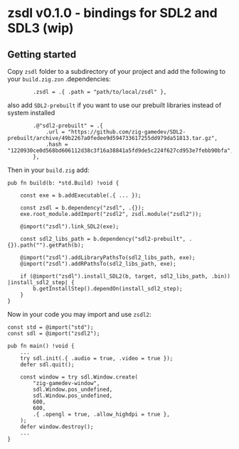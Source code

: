 # zsdl v0.1.0 - bindings for SDL2 and SDL3 (wip)

## Getting started

Copy `zsdl` folder to a subdirectory of your project and add the following to your `build.zig.zon` .dependencies:
```zig
        .zsdl = .{ .path = "path/to/local/zsdl" },
```
also add `SDL2-prebuilt` if you want to use our prebuilt libraries instead of system installed
```zig
        .@"sdl2-prebuilt" = .{
            .url = "https://github.com/zig-gamedev/SDL2-prebuilt/archive/49b2267a0fedee9d594733617255dd979da51813.tar.gz",
            .hash = "1220930ce0d568bd606112d38c3f16a38841a5fd9de5c224f627cd953e7febb90bfa",
        },
```

Then in your `build.zig` add:

```zig
pub fn build(b: *std.Build) !void {

    const exe = b.addExecutable(.{ ... });

    const zsdl = b.dependency("zsdl", .{});
    exe.root_module.addImport("zsdl2", zsdl.module("zsdl2"));

    @import("zsdl").link_SDL2(exe);

    const sdl2_libs_path = b.dependency("sdl2-prebuilt", .{}).path("").getPath(b);

    @import("zsdl").addLibraryPathsTo(sdl2_libs_path, exe);
    @import("zsdl").addRPathsTo(sdl2_libs_path, exe);

    if (@import("zsdl").install_SDL2(b, target, sdl2_libs_path, .bin)) |install_sdl2_step| {
        b.getInstallStep().dependOn(install_sdl2_step);
    }
}
```

Now in your code you may import and use `zsdl2`:

```zig
const std = @import("std");
const sdl = @import("zsdl2");

pub fn main() !void {
    ...
    try sdl.init(.{ .audio = true, .video = true });
    defer sdl.quit();

    const window = try sdl.Window.create(
        "zig-gamedev-window",
        sdl.Window.pos_undefined,
        sdl.Window.pos_undefined,
        600,
        600,
        .{ .opengl = true, .allow_highdpi = true },
    );
    defer window.destroy();
    ...
}
```
